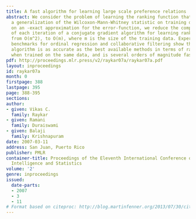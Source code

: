 ```yaml
---
title: A fast algorithm for learning large scale preference relations
abstract: We consider the problem of learning the ranking function that maximizes
  a generalization of the Wilcoxon-Mann-Whitney statistic on training data. Relying
  on an -exact approximation for the error-function, we reduce the computational complexity
  of each iteration of a conjugate gradient algorithm for learning ranking functions
  from O(m^2), to O(m), where m is the size of the training data. Experiments on public
  benchmarks for ordinal regression and collaborative filtering show that the proposed
  algorithm is as accurate as the best available methods in terms of ranking accuracy,
  when trained on the same data, and is several orders of magnitude faster.
pdf: http://proceedings.mlr.press/v2/raykar07a/raykar07a.pdf
layout: inproceedings
id: raykar07a
month: 0
firstpage: 388
lastpage: 395
page: 388-395
sections: 
author:
- given: Vikas C.
  family: Raykar
- given: Ramani
  family: Duraiswami
- given: Balaji
  family: Krishnapuram
date: 2007-03-11
address: San Juan, Puerto Rico
publisher: PMLR
container-title: Proceedings of the Eleventh International Conference on Artificial
  Intelligence and Statistics
volume: '2'
genre: inproceedings
issued:
  date-parts:
  - 2007
  - 3
  - 11
# Format based on citeproc: http://blog.martinfenner.org/2013/07/30/citeproc-yaml-for-bibliographies/
---
```

